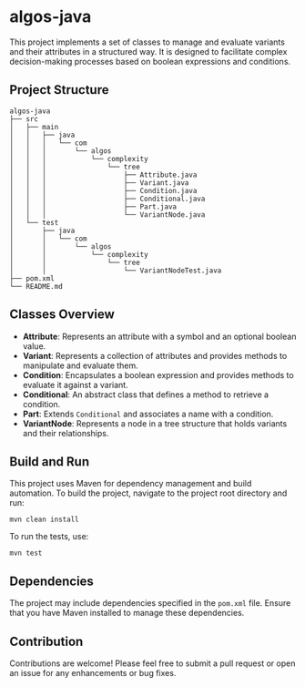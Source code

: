 # algos-java

This project implements a set of classes to manage and evaluate variants and their attributes in a structured way. It is designed to facilitate complex decision-making processes based on boolean expressions and conditions.

## Project Structure

```
algos-java
├── src
│   ├── main
│   │   ├── java
│   │   │   └── com
│   │   │       └── algos
│   │   │           └── complexity
│   │   │               └── tree
│   │   │                   ├── Attribute.java
│   │   │                   ├── Variant.java
│   │   │                   ├── Condition.java
│   │   │                   ├── Conditional.java
│   │   │                   ├── Part.java
│   │   │                   └── VariantNode.java
│   └── test
│       ├── java
│       │   └── com
│       │       └── algos
│       │           └── complexity
│       │               └── tree
│       │                   └── VariantNodeTest.java
├── pom.xml
└── README.md
```

## Classes Overview

- **Attribute**: Represents an attribute with a symbol and an optional boolean value.
- **Variant**: Represents a collection of attributes and provides methods to manipulate and evaluate them.
- **Condition**: Encapsulates a boolean expression and provides methods to evaluate it against a variant.
- **Conditional**: An abstract class that defines a method to retrieve a condition.
- **Part**: Extends `Conditional` and associates a name with a condition.
- **VariantNode**: Represents a node in a tree structure that holds variants and their relationships.

## Build and Run

This project uses Maven for dependency management and build automation. To build the project, navigate to the project root directory and run:

```
mvn clean install
```

To run the tests, use:

```
mvn test
```

## Dependencies

The project may include dependencies specified in the `pom.xml` file. Ensure that you have Maven installed to manage these dependencies.

## Contribution

Contributions are welcome! Please feel free to submit a pull request or open an issue for any enhancements or bug fixes.